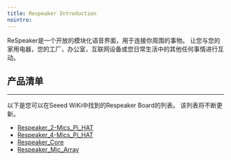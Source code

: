 ```yaml
---
title: Respeaker Introduction
nointro:
---
```


ReSpeaker是一个开放的模块化语音界面，用于连接你周围的事物。 让您与您的家用电器，您的工厂，办公室，互联网设备或您日常生活中的其他任何事情进行互动。


## 产品清单
---
以下是您可以在Seeed WiKi中找到的Respeaker Board的列表。 该列表将不断更新。

* [Respeaker_2-Mics_Pi_HAT](https://seeed.wiki/Respeaker_2-Mics_Pi_HAT)
* [Respeaker_4-Mics_Pi_HAT](https://seeed.wiki/Respeaker_4-Mics_Pi_HAT)
* [Respeaker_Core](http://seeed.wiki/Respeaker_Core/)
* [Respeaker_Mic_Array](http://seeed.wiki/Respeaker_Mic_Array/)